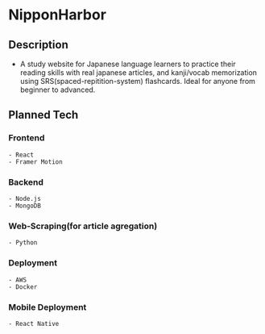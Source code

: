 # NipponHarbor

## Description

- A study website for Japanese language learners to practice their reading skills with real japanese articles, and kanji/vocab memorization using SRS(spaced-repitition-system) flashcards. Ideal for anyone from beginner to advanced.

## Planned Tech

### Frontend

    - React
    - Framer Motion

### Backend

    - Node.js
    - MongoDB

### Web-Scraping(for article agregation)

    - Python

### Deployment

    - AWS
    - Docker

### Mobile Deployment

    - React Native

